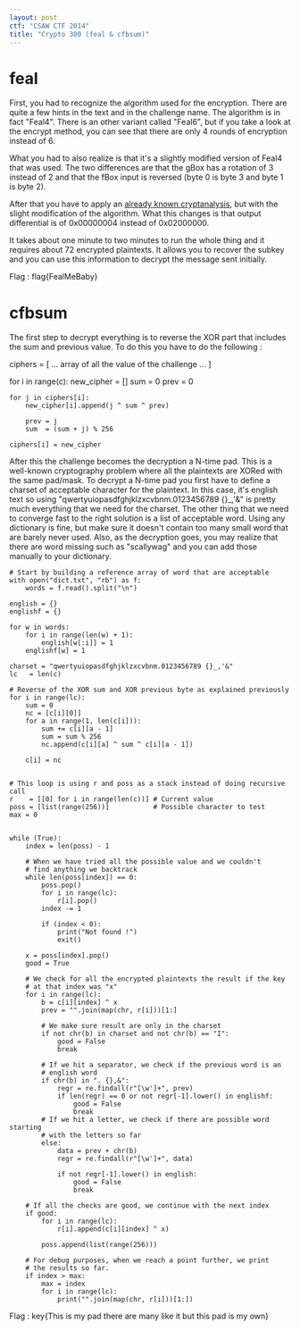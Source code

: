 ```yaml
---
layout: post
ctf: "CSAW CTF 2014"
title: "Crypto 300 (feal & cfbsum)"
---
```


feal
======

First, you had to recognize the algorithm used for the encryption. There are quite a few hints in the text and in the challenge name. The algorithm is in fact "Feal4". There is an other variant called "Feal6", but if you take a look at the encrypt method, you can see that there are only 4 rounds of encryption instead of 6.

What you had to also realize is that it's a slightly modified version of Feal4 that was used. The two differences are that the gBox has a rotation of 3 instead of 2 and that the fBox input is reversed (byte 0 is byte 3 and byte 1 is byte 2).

After that you have to apply an [already known cryptanalysis](http://www.theamazingking.com/crypto-feal.php), but with the slight modification of the algorithm. What this changes is that output differential is of 0x00000004 instead of 0x02000000.

It takes about one minute to two minutes to run the whole thing and it requires about 72 encrypted plaintexts. It allows you to recover the subkey and you can use this information to decrypt the message sent initially.

Flag : flag{FealMeBaby}

cfbsum
======

The first step to decrypt everything is to reverse the XOR part that includes the sum and previous value. To do this you have to do the following :

ciphers = [ ... array of all the value of the challenge ... ]

for i in range(c):
	new_cipher = []
	sum = 0
	prev = 0

	for j in ciphers[i]:
		new_cipher[i].append(j ^ sum ^ prev)

		prev = j
		sum  = (sum + j) % 256

	ciphers[i] = new_cipher

After this the challenge becomes the decryption a N-time pad. This is a well-known cryptography problem where all the plaintexts are XORed with the same pad/mask. To decrypt a N-time pad you first have to define a charset of acceptable character for the plaintext. In this case, it's english text so using "qwertyuiopasdfghjklzxcvbnm.0123456789 {}_,'&" is pretty much everything that we need for the charset. The other thing that we need to converge fast to the right solution is a list of acceptable word. Using any dictionary is fine, but make sure it doesn't contain too many small word that are barely never used. Also, as the decryption goes, you may realize that there are word missing such as "scallywag" and you can add those manually to your dictionary.


	# Start by building a reference array of word that are acceptable
	with open("dict.txt", "rb") as f:
		words = f.read().split("\n")
		
	english = {}
	englishf = {}

	for w in words:
		for i in range(len(w) + 1):
			english[w[:i]] = 1
		englishf[w] = 1

	charset = "qwertyuiopasdfghjklzxcvbnm.0123456789 {}_,'&"
	lc   = len(c)
		
	# Reverse of the XOR sum and XOR previous byte as explained previously
	for i in range(lc):
		sum = 0
		nc = [c[i][0]]
		for a in range(1, len(c[i])):
			sum += c[i][a - 1]
			sum = sum % 256
			nc.append(c[i][a] ^ sum ^ c[i][a - 1])
			
		c[i] = nc


	# This loop is using r and poss as a stack instead of doing recursive call
	r    = [[0] for i in range(len(c))] # Current value
	poss = [list(range(256))]           # Possible character to test
	max = 0
		

	while (True):
		index = len(poss) - 1
		
		# When we have tried all the possible value and we couldn't
		# find anything we backtrack
		while len(poss[index]) == 0:
			poss.pop()
			for i in range(lc):
				r[i].pop()
			index -= 1
			
			if (index < 0):
				print("Not found !")
				exit()
		
		x = poss[index].pop()
		good = True
		
		# We check for all the encrypted plaintexts the result if the key 
		# at that index was "x"
		for i in range(lc):		
			b = c[i][index] ^ x
			prev = "".join(map(chr, r[i]))[1:]
			
			# We make sure result are only in the charset
			if not chr(b) in charset and not chr(b) == "I":
				good = False
				break
				
			# If we hit a separator, we check if the previous word is an 
			# english word
			if chr(b) in ". {},&":
				regr = re.findall(r"[\w']+", prev)
				if len(regr) == 0 or not regr[-1].lower() in englishf:
					good = False
					break
			# If we hit a letter, we check if there are possible word starting 
			# with the letters so far
			else:
				data = prev + chr(b)
				regr = re.findall(r"[\w']+", data)
				
				if not regr[-1].lower() in english:
					good = False
					break
		
		# If all the checks are good, we continue with the next index
		if good:
			for i in range(lc):
				r[i].append(c[i][index] ^ x)
			
			poss.append(list(range(256)))
		
		# For debug purposes, when we reach a point further, we print
		# the results so far.
		if index > max:
			max = index
			for i in range(lc):
				print("".join(map(chr, r[i]))[1:])
	

Flag : key{This is my pad there are many like it but this pad is my own}